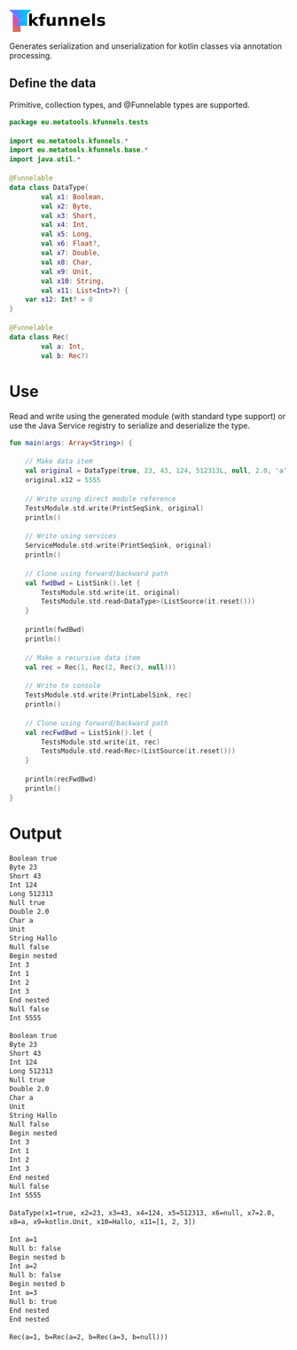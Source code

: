 ![kfunnels](https://raw.githubusercontent.com/lukashaertel/kfunnels/resource/kfunnels_logo_small_text.png)

Generates serialization and unserialization for kotlin classes via annotation processing.


## Define the data

Primitive, collection types, and @Funnelable types are supported.

```kotlin
package eu.metatools.kfunnels.tests

import eu.metatools.kfunnels.*
import eu.metatools.kfunnels.base.*
import java.util.*

@Funnelable
data class DataType(
        val x1: Boolean,
        val x2: Byte,
        val x3: Short,
        val x4: Int,
        val x5: Long,
        val x6: Float?,
        val x7: Double,
        val x8: Char,
        val x9: Unit,
        val x10: String,
        val x11: List<Int>?) {
    var x12: Int? = 0
}

@Funnelable
data class Rec(
        val a: Int,
        val b: Rec?)
```

# Use

Read and write using the generated module (with standard type support) or use the Java Service
registry to serialize and deserialize the type.

```kotlin
fun main(args: Array<String>) {

    // Make data item
    val original = DataType(true, 23, 43, 124, 512313L, null, 2.0, 'a', Unit, "Hallo", listOf(1, 2, 3))
    original.x12 = 5555

    // Write using direct module reference
    TestsModule.std.write(PrintSeqSink, original)
    println()

    // Write using services
    ServiceModule.std.write(PrintSeqSink, original)
    println()

    // Clone using forward/backward path
    val fwdBwd = ListSink().let {
        TestsModule.std.write(it, original)
        TestsModule.std.read<DataType>(ListSource(it.reset()))
    }

    println(fwdBwd)
    println()

    // Make a recursive data item
    val rec = Rec(1, Rec(2, Rec(3, null)))

    // Write to console
    TestsModule.std.write(PrintLabelSink, rec)
    println()

    // Clone using forward/backward path
    val recFwdBwd = ListSink().let {
        TestsModule.std.write(it, rec)
        TestsModule.std.read<Rec>(ListSource(it.reset()))
    }

    println(recFwdBwd)
    println()
}
```

# Output

```text
Boolean true
Byte 23
Short 43
Int 124
Long 512313
Null true
Double 2.0
Char a
Unit
String Hallo
Null false
Begin nested
Int 3
Int 1
Int 2
Int 3
End nested
Null false
Int 5555

Boolean true
Byte 23
Short 43
Int 124
Long 512313
Null true
Double 2.0
Char a
Unit
String Hallo
Null false
Begin nested
Int 3
Int 1
Int 2
Int 3
End nested
Null false
Int 5555

DataType(x1=true, x2=23, x3=43, x4=124, x5=512313, x6=null, x7=2.0, x8=a, x9=kotlin.Unit, x10=Hallo, x11=[1, 2, 3])

Int a=1
Null b: false
Begin nested b
Int a=2
Null b: false
Begin nested b
Int a=3
Null b: true
End nested
End nested

Rec(a=1, b=Rec(a=2, b=Rec(a=3, b=null)))
```
